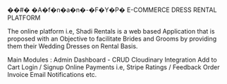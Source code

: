 ��#� �A�f�n�a�n�-�F�Y�P�
E-COMMERCE DRESS RENTAL PLATFORM

The online platform i.e, Shadi Rentals is a web based Application that is proposed with an Objective to facilitate Brides and Grooms by providing them their Wedding Dresses on Rental Basis.

  Main Modules :
    Admin Dashboard - CRUD
    Cloudinary Integration
    Add to Cart
    Login / Signup
    Online Payments i.e, Stripe
    Ratings / Feedback
    Order Invoice
    Email Notifications etc.

   
